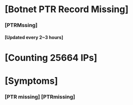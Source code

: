 # [Botnet PTR Record Missing]
### [PTRMssing]
#### [Updated every 2~3 hours]

# [Counting 25664 IPs]

# [Symptoms] 
###   [PTR missing] [PTRmissing]
